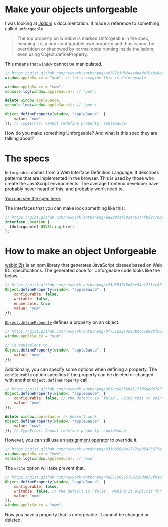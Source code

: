 # Make your objects unforgeable

I was looking at [Jsdom](https://github.com/jsdom/jsdom)'s documentation. It made a reference to something called `unforgeable`.

> The top property on window is marked Unforgeable in the spec, meaning it is a non-configurable own property and thus cannot be overridden or shadowed by normal code running inside the jsdom, even using Object.defineProperty.

This means that `window` cannot be manipulated.

```js
// https://gist.github.com/newyork-anthonyng/e9767c3db24ae4aada70ebc4befc7fb7
window.appleSauce = "yum"; // let's imagine this is Unforgeable

window.appleSauce = "eww";
console.log(window.appleSauce); // "yum";

delete window.appleSauce;
console.log(window.appleSauce); // "yum";

Object.defineProperty(window, "appleSauce", {
    value: "eww"
}); // TypeError: Cannot redefine property: appleSauce
```

How do you make something Unforgeable? And what is this spec they are talking about? 

# The specs
`Unforgeable` comes from a Web Interface Definition Language. It describes patterns that are implemented in the browser. This is used by those who create the JavaScript environments. The average frontend developer have probably never heard of this; and probably won't need to.

[You can see the spec here.](https://heycam.github.io/webidl/)

The interfaces that you can make look something like this:

```js
// https://gist.github.com/newyork-anthonyng/ee2d0faf1834461f4f8d2c7bbe2b105b
interface Location {
  [Unforgeable] USVString href;
};
```

# How to make an object Unforgeable
[webidl2js](https://github.com/jsdom/webidl2js) is an npm library that generates JavaScript classes based on Web IDL specifications. The generated code for Unforgeable code looks like the below.

```js
// https://gist.github.com/newyork-anthonyng/c23d6937f5d6be94ec7f3fc07fdaaf2c
Object.defineProperty(window, "appleSauce", {
    configurable: false,
    writable: false,
    enumerable: true,
    value: "yum"
});
```

[`Object.defineProperty`](https://developer.mozilla.org/en-US/docs/Web/JavaScript/Reference/Global_Objects/Object/defineProperty) defines a property on an object.

```js
// https://gist.github.com/newyork-anthonyng/0f751d3214d9382c6ce99bfb01af9bfb
window.appleSauce = "yum";

// is equivalent to...
Object.defineProperty(window, "appleSauce", { 
    value: "yum"
});
```

Additionally, you can specify some options when defining a property. The `configurable` option specifies if the property can be deleted or changed with another `Object.defineProperty` call.

```js
// https://gist.github.com/newyork-anthonyng/8638c6e356b4517fd6aed8795cc03cc1
Object.defineProperty(window, "appleSauce", {
    configurable: false, // the default is `false`, using this to point it out
    value: "yum"
});

delete window.appleSauce; // doesn't work
Object.defineProperty(window, "appleSauce", {
    value: "eww"
}); // TypeError: Cannot redefine property: appleSauce
```

However, you can still use an [assignment operator](https://developer.mozilla.org/en-US/docs/Web/JavaScript/Reference/Operators/Assignment_Operators) to override it.
```js
// https://gist.github.com/newyork-anthonyng/8336858b2e1767ce0547367fe32a2ac4
window.appleSauce = "eww";
console.log(window.appleSauce); // "eww"
```

The `write` option will take prevent that.
```js
// https://gist.github.com/newyork-anthonyng/4e25150915786216d0838f6a97374ed2
Object.defineProperty(window, "appleSauce", {
    configurable: false,
    writable: false, // the default is `false`. Making it explicit for learning purpose
    value: "yum"
});
window.appleSauce = "eww";
```

Now you have a property that is unforgeable. It cannot be changed or deleted.